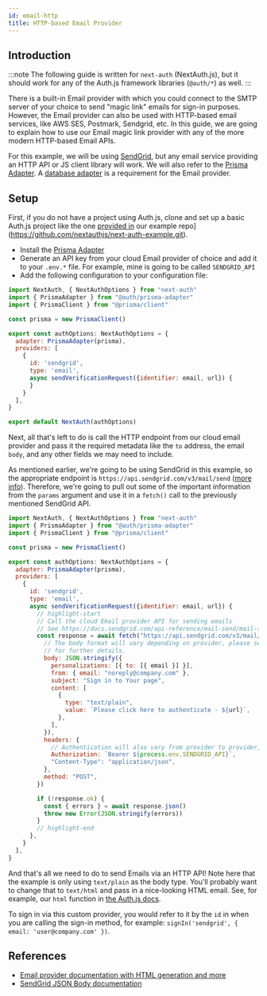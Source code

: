 ```yaml
---
id: email-http
title: HTTP-based Email Provider
---
```


## Introduction

:::note
The following guide is written for `next-auth` (NextAuth.js), but it should work for any of the Auth.js framework libraries (`@auth/*`) as well.
:::


There is a built-in Email provider with which you could connect to the SMTP server of your choice to send "magic link" emails for sign-in purposes. However, the Email provider can also be used with HTTP-based email services, like AWS SES, Postmark, Sendgrid, etc. In this guide, we are going to explain how to use our Email magic link provider with any of the more modern HTTP-based Email APIs.

For this example, we will be using [SendGrid](https://sendgrid.com), but any email service providing an HTTP API or JS client library will work.
We will also refer to the [Prisma Adapter](/reference/adapter/prisma). A [database adapter](/adapters/overview) is a requirement for the Email provider.

## Setup

First, if you do not have a project using Auth.js, clone and set up a basic Auth.js project like the one [provided in](https://github.com/nextauthjs/next-auth-example.git) our example repo](https://github.com/nextauthjs/next-auth-example.git).

- Install the [Prisma Adapter](/reference/adapter/prisma)
- Generate an API key from your cloud Email provider of choice and add it to your `.env.*` file. For example, mine is going to be called `SENDGRID_API`
- Add the following configuration to your configuration file:

```js title="pages/api/auth/[...nextauth].ts"
import NextAuth, { NextAuthOptions } from "next-auth"
import { PrismaAdapter } from "@auth/prisma-adapter"
import { PrismaClient } from "@prisma/client"

const prisma = new PrismaClient()

export const authOptions: NextAuthOptions = {
  adapter: PrismaAdapter(prisma),
  providers: [
    {
      id: 'sendgrid',
      type: 'email',
      async sendVerificationRequest({identifier: email, url}) {
      }
    }
  ],
}

export default NextAuth(authOptions)
```

Next, all that's left to do is call the HTTP endpoint from our cloud email provider and pass it the required metadata like the `to` address, the email `body`, and any other fields we may need to include.

As mentioned earlier, we're going to be using SendGrid in this example, so the appropriate endpoint is `https://api.sendgrid.com/v3/mail/send` ([more info](https://docs.sendgrid.com/for-developers/sending-email/api-getting-started)). Therefore, we're going to pull out some of the important information from the `params` argument and use it in a `fetch()` call to the previously mentioned SendGrid API.

```js title="pages/api/auth/[...nextauth].ts"
import NextAuth, { NextAuthOptions } from "next-auth"
import { PrismaAdapter } from "@auth/prisma-adapter"
import { PrismaClient } from "@prisma/client"

const prisma = new PrismaClient()

export const authOptions: NextAuthOptions = {
  adapter: PrismaAdapter(prisma),
  providers: [
    {
      id: 'sendgrid',
      type: 'email',
      async sendVerificationRequest({identifier: email, url}) {
        // highlight-start
        // Call the cloud Email provider API for sending emails
        // See https://docs.sendgrid.com/api-reference/mail-send/mail-send
        const response = await fetch("https://api.sendgrid.com/v3/mail/send", {
          // The body format will vary depending on provider, please see their documentation
          // for further details.
          body: JSON.stringify({
            personalizations: [{ to: [{ email }] }],
            from: { email: "noreply@company.com" },
            subject: "Sign in to Your page",
            content: [
              {
                type: "text/plain",
                value: `Please click here to authenticate - ${url}`,
              },
            ],
          }),
          headers: {
            // Authentication will also vary from provider to provider, please see their docs.
            Authorization: `Bearer ${process.env.SENDGRID_API}`,
            "Content-Type": "application/json",
          },
          method: "POST",
        })

        if (!response.ok) {
          const { errors } = await response.json()
          throw new Error(JSON.stringify(errors))
        }
        // highlight-end
      },
    }
  ],
}
```

And that's all we need to do to send Emails via an HTTP API! Note here that the example is only using `text/plain` as the body type. You'll probably want to change that to `text/html` and pass in a nice-looking HTML email. See, for example, our `html` function in [the Auth.js docs](/providers/email#customizing-emails).

To sign in via this custom provider, you would refer to it by the `id` in when you are calling the sign-in method, for example: `signIn('sendgrid', { email: 'user@company.com' })`.

## References

- [Email provider documentation with HTML generation and more](/reference/core/modules/providers_email)
- [SendGrid JSON Body documentation](https://docs.sendgrid.com/api-reference/mail-send/mail-send#body)
